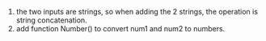  1. the two inputs are strings, so when adding the 2 strings, the operation is string concatenation.
 2. add function Number() to convert num1 and num2 to numbers.
